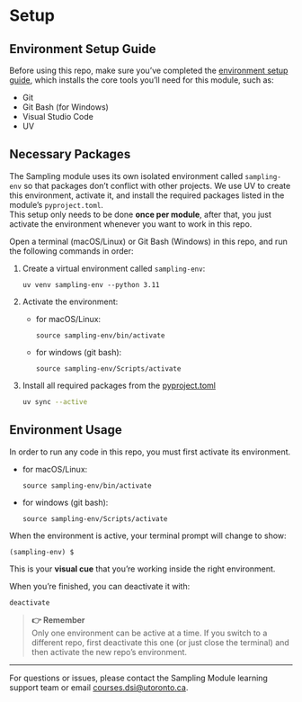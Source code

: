 # Setup
## Environment Setup Guide
Before using this repo, make sure you’ve completed the [environment setup guide](https://github.com/UofT-DSI/onboarding/blob/main/environment_setup/README.md), which installs the core tools you’ll need for this module, such as:

- Git  
- Git Bash (for Windows)  
- Visual Studio Code
- UV

## Necessary Packages
The Sampling module uses its own isolated environment called `sampling-env` so that packages don’t conflict with other projects. 
We use UV to create this environment, activate it, and install the required packages listed in the module’s `pyproject.toml`.  
This setup only needs to be done **once per module**, after that, you just activate the environment whenever you want to work in this repo. 

Open a terminal (macOS/Linux) or Git Bash (Windows) in this repo, and run the following commands in order:

1. Create a virtual environment called `sampling-env`:
    ```
    uv venv sampling-env --python 3.11
    ```

2. Activate the environment:
    - for macOS/Linux:
        ```
        source sampling-env/bin/activate
        ```
        
    - for windows (git bash):    
        ```
        source sampling-env/Scripts/activate
        ```

3. Install all required packages from the [pyproject.toml](./pyproject.toml)
    ```bash
    uv sync --active
    ```

## Environment Usage
In order to run any code in this repo, you must first activate its environment.
- for macOS/Linux:
    ```
    source sampling-env/bin/activate
    ```
    
- for windows (git bash):    
    ```
    source sampling-env/Scripts/activate
    ```

When the environment is active, your terminal prompt will change to show:  
```
(sampling-env) $
```
This is your **visual cue** that you’re working inside the right environment.  

When you’re finished, you can deactivate it with:  
```bash
deactivate
```

> **👉 Remember**   
> Only one environment can be active at a time. If you switch to a different repo, first deactivate this one (or just close the terminal) and then activate the new repo’s environment.

---

For questions or issues, please contact the Sampling Module learning support team or email courses.dsi@utoronto.ca.